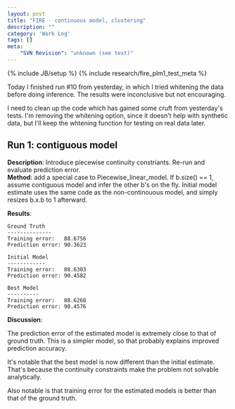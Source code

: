 ```yaml
---
layout: post
title: "FIRE - continuous model, clustering"
description: ""
category: 'Work Log'
tags: []
meta: 
    "SVN Revision": "unknown (see text)"
---
```

{% include JB/setup %}
{% include research/fire_plm1_test_meta %}

Today I finished run #10 from yesterday, in which I tried whitening the data before doing inference.  The results were inconclusive but not encouraging.

I need to clean up the code which has gained some cruft from yesterday's tests.  I'm removing the whitening option, since it doesn't help with synthetic data, but I'll keep the whtening function for testing on real data later.


Run 1: contiguous model
---------------
**Description**: Introduce piecewise continuity constriants.   Re-run and evaluate prediction error.  
**Method**:  add a special case to Piecewise_linear_model.  If b.size() == 1, assume contiguous model and infer the other b's on the fly.  Initial model estimate uses the same code as the non-continouous model, and simply resizes b.x.b to 1 afterward.

**Results**:

    Ground Truth
    --------------
    Training error:   88.6756
    Prediction error: 90.3623

    Initial Model
    ------------
    Training error:   88.6303
    Prediction error: 90.4582

    Best Model
    ----------
    Training error:   88.6268
    Prediction error: 90.4576

**Discussion**:  

The prediction error of the estimated model is extremely close to that of ground truth.  This is a simpler model, so that probably explains improved prediction accuracy.  

It's notable that the best model is now different than the initial estimate.  That's because the continuity constraints make the problem not solvable analytically. 

Also notable is that training error for the estimated models is better than that of the ground truth.  


